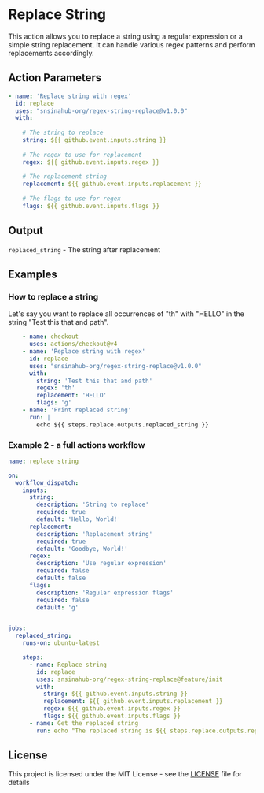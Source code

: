 # Replace String

This action allows you to replace a string using a regular expression or a simple string replacement. It can handle various regex patterns and perform replacements accordingly.

## Action Parameters
```YAML
- name: 'Replace string with regex'
  id: replace
  uses: "snsinahub-org/regex-string-replace@v1.0.0"
  with:
  
    # The string to replace
    string: ${{ github.event.inputs.string }}
    
    # The regex to use for replacement
    regex: ${{ github.event.inputs.regex }}
    
    # The replacement string
    replacement: ${{ github.event.inputs.replacement }}
    
    # The flags to use for regex
    flags: ${{ github.event.inputs.flags }}
```

## Output

```replaced_string``` - The string after replacement

## Examples

### How to replace a string

Let's say you want to replace all occurrences of "th" with "HELLO" in the string "Test this that and path".

```YAML
    - name: checkout
      uses: actions/checkout@v4
    - name: 'Replace string with regex'
      id: replace
      uses: "snsinahub-org/regex-string-replace@v1.0.0"
      with:
        string: 'Test this that and path'
        regex: 'th'
        replacement: 'HELLO'
        flags: 'g'
    - name: 'Print replaced string'        
      run: |
        echo ${{ steps.replace.outputs.replaced_string }}
```

### Example 2 - a full actions workflow

```YAML
name: replace string

on:
  workflow_dispatch:
    inputs:
      string:
        description: 'String to replace'
        required: true
        default: 'Hello, World!'
      replacement:
        description: 'Replacement string'
        required: true
        default: 'Goodbye, World!'
      regex:
        description: 'Use regular expression'
        required: false
        default: false
      flags:
        description: 'Regular expression flags'
        required: false
        default: 'g'


jobs:
  replaced_string:  
    runs-on: ubuntu-latest

    steps:
      - name: Replace string
        id: replace
        uses: snsinahub-org/regex-string-replace@feature/init
        with:
          string: ${{ github.event.inputs.string }}
          replacement: ${{ github.event.inputs.replacement }}
          regex: ${{ github.event.inputs.regex }}
          flags: ${{ github.event.inputs.flags }}
      - name: Get the replaced string
        run: echo "The replaced string is ${{ steps.replace.outputs.replaced_string }}"
```

## License

This project is licensed under the MIT License - see the [LICENSE](LICENSE) file for details
